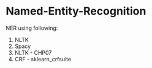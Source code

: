 # Named-Entity-Recognition

NER using following:
1. NLTK
2. Spacy
3. NLTK - CHP07
4. CRF - sklearn_crfsuite
